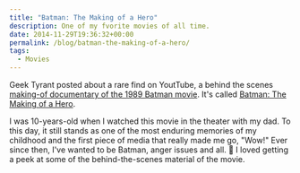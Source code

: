 ```yaml
---
title: "Batman: The Making of a Hero"
description: One of my fvorite movies of all time.
date: 2014-11-29T19:36:32+00:00
permalink: /blog/batman-the-making-of-a-hero/
tags:
  - Movies
---
```


Geek Tyrant posted about a rare find on YoutTube, a behind the scenes [making-of documentary of the 1989 Batman movie](http://geektyrant.com/news/batman-the-making-of-a-hero-tim-burton-batman-documentary). It's called [Batman: The Making of a Hero](https://www.youtube.com/watch?v=ASQbMs5xtCQ).

I was 10-years-old when I watched this movie in the theater with my dad. To this day, it still stands as one of the most enduring memories of my childhood and the first piece of media that really made me go, "Wow!" Ever since then, I've wanted to be Batman, anger issues and all. 🙂 I loved getting a peek at some of the behind-the-scenes material of the movie.

